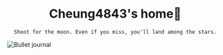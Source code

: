 <div align="center">
<h1 align="center">Cheung4843's home🤔</h1>

```
Shoot for the moon. Even if you miss, you'll land among the stars.
```
</div>

![Bullet journal ](https://user-images.githubusercontent.com/46809977/189489698-03ce3086-0568-4b9d-83db-b0e44a947be5.gif)






